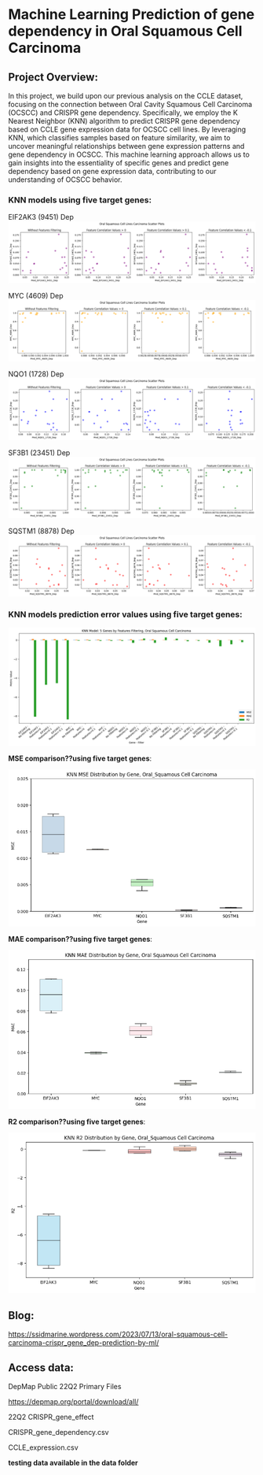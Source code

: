 # Machine Learning Prediction of gene dependency in Oral Squamous Cell Carcinoma

## Project Overview:

In this project, we build upon our previous analysis on the CCLE dataset, focusing on the connection between Oral Cavity Squamous Cell Carcinoma (OCSCC) and CRISPR gene dependency. Specifically, we employ the K Nearest Neighbor (KNN) algorithm to predict CRISPR gene dependency based on CCLE gene expression data for OCSCC cell lines. By leveraging KNN, which classifies samples based on feature similarity, we aim to uncover meaningful relationships between gene expression patterns and gene dependency in OCSCC. This machine learning approach allows us to gain insights into the essentiality of specific genes and predict gene dependency based on gene expression data, contributing to our understanding of OCSCC behavior.

### KNN models using five target genes:

EIF2AK3 (9451) Dep![](https://github.com/chingyaousf/Oral-Squamous-Cell-Carcinoma-CRISPR_gene_Dep-Prediction-by-ML/blob/main/plots/KNN_EIF2AK3_Oral_Squamous.png?raw=true)

MYC (4609) Dep![](https://github.com/chingyaousf/Oral-Squamous-Cell-Carcinoma-CRISPR_gene_Dep-Prediction-by-ML/blob/main/plots/KNN_MYC_Oral_Squamous.png?raw=true)

NQO1 (1728) Dep![](https://github.com/chingyaousf/Oral-Squamous-Cell-Carcinoma-CRISPR_gene_Dep-Prediction-by-ML/blob/main/plots/KNN_NQO1_Oral_Squamous.png?raw=true)

SF3B1 (23451) Dep![](https://github.com/chingyaousf/Oral-Squamous-Cell-Carcinoma-CRISPR_gene_Dep-Prediction-by-ML/blob/main/plots/KNN_SF3B1_Oral_Squamous.png?raw=true)

SQSTM1 (8878) Dep![](https://github.com/chingyaousf/Oral-Squamous-Cell-Carcinoma-CRISPR_gene_Dep-Prediction-by-ML/blob/main/plots/KNN_SQSTM1_Oral_Squamous.png?raw=true)

### KNN models prediction error values using five target genes:

![](https://github.com/chingyaousf/Oral-Squamous-Cell-Carcinoma-CRISPR_gene_Dep-Prediction-by-ML/blob/main/plots/KNN_5Genes_by_Features_Filtering_Squamous.png?raw=true)

**MSE comparison??using five target genes**:

![](https://github.com/chingyaousf/Oral-Squamous-Cell-Carcinoma-CRISPR_gene_Dep-Prediction-by-ML/blob/main/plots/KNN_MSE_by_Gene_Squamous.png?raw=true)

**MAE comparison??using five target genes**:

![](https://github.com/chingyaousf/Oral-Squamous-Cell-Carcinoma-CRISPR_gene_Dep-Prediction-by-ML/blob/main/plots/KNN_MAE_by_Gene_Squamous.png?raw=true)

**R2 comparison??using five target genes**:

![](https://github.com/chingyaousf/Oral-Squamous-Cell-Carcinoma-CRISPR_gene_Dep-Prediction-by-ML/blob/main/plots/KNN_R2_by_Gene_Squamous.png?raw=true)

## Blog:

<https://ssidmarine.wordpress.com/2023/07/13/oral-squamous-cell-carcinoma-crispr_gene_dep-prediction-by-ml/>

## Access data:

DepMap Public 22Q2 Primary Files

<https://depmap.org/portal/download/all/>

22Q2 CRISPR_gene_effect

CRISPR_gene_dependency.csv

CCLE_expression.csv

**testing data available in the data folder**
